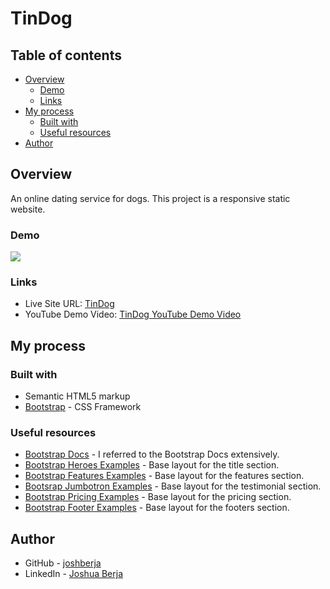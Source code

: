 # TinDog

## Table of contents

- [Overview](#overview)
  - [Demo](#demo)
  - [Links](#links)
- [My process](#my-process)
  - [Built with](#built-with)
  - [Useful resources](#useful-resources)
- [Author](#author)

## Overview

An online dating service for dogs. This project is a responsive static website.

### Demo

![](./demo/tindog-preview-840x513.gif)

### Links

- Live Site URL: [TinDog](https://joshberja.github.io/tindog/)
- YouTube Demo Video: [TinDog YouTube Demo Video](https://youtu.be/6x_7ga20mtw)

## My process

### Built with

- Semantic HTML5 markup
- [Bootstrap](https://getbootstrap.com/) - CSS Framework

### Useful resources

- [Bootstrap Docs](https://getbootstrap.com/docs/5.3/) - I referred to the Bootstrap Docs extensively.
- [Bootstrap Heroes Examples](https://getbootstrap.com/docs/5.3/examples/heroes/) - Base layout for the title section.
- [Bootstrap Features Examples](https://getbootstrap.com/docs/5.3/examples/features/) - Base layout for the features section.
- [Bootsrap Jumbotron Examples](https://getbootstrap.com/docs/5.3/examples/jumbotrons/) - Base layout for the testimonial section.
- [Bootstrap Pricing Examples](https://getbootstrap.com/docs/5.3/examples/pricing/) - Base layout for the pricing section.
- [Bootstrap Footer Examples](https://getbootstrap.com/docs/5.3/examples/footers/) - Base layout for the footers section.

## Author

- GitHub - [joshberja](https://github.com/joshberja)
- LinkedIn - [Joshua Berja](https://www.linkedin.com/in/joshuaberja/)